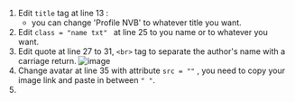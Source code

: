 1. Edit `title` tag at line 13 :
     - you can change 'Profile NVB' to whatever title you want.
2. Edit `class = "name txt" ` at line 25 to you name or to whatever you want.
3. Edit quote at line 27 to 31, `<br>` tag to separate the author's name with a carriage return. ![image](https://user-images.githubusercontent.com/95974734/221520480-c3477e12-42db-4168-a637-b53363911499.png)
4. Change avatar at line 35 with attribute `src = ""` , you need to copy your image link and paste in between `" "`.
5. 
